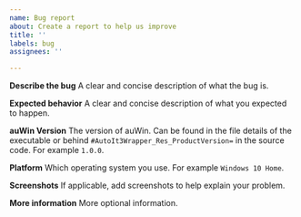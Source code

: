 ```yaml
---
name: Bug report
about: Create a report to help us improve
title: ''
labels: bug
assignees: ''

---
```


**Describe the bug**
A clear and concise description of what the bug is.

**Expected behavior**
A clear and concise description of what you expected to happen.

**auWin Version**
The version of auWin. Can be found in the file details of the executable or behind `#AutoIt3Wrapper_Res_ProductVersion=` in the source code. For example `1.0.0`.

**Platform**
Which operating system you use. For example `Windows 10 Home`.

**Screenshots**
If applicable, add screenshots to help explain your problem.

**More information**
More optional information.
